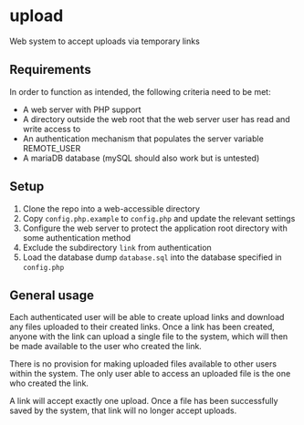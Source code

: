 # upload
Web system to accept uploads via temporary links

## Requirements
In order to function as intended, the following criteria need to be met:
  * A web server with PHP support
  * A directory outside the web root that the web server user has read and write access to
  * An authentication mechanism that populates the server variable REMOTE_USER
  * A mariaDB database (mySQL should also work but is untested)
  
## Setup
 1. Clone the repo into a web-accessible directory
 1. Copy ```config.php.example``` to ```config.php``` and update the relevant settings
 1. Configure the web server to protect the application root directory with some 
    authentication method
 1. Exclude the subdirectory ```link``` from authentication
 1. Load the database dump ```database.sql``` into the database specified in ```config.php```

## General usage
Each authenticated user will be able to create upload links and download any files uploaded 
to their created links. Once a link has been created, anyone with the link can upload a single 
file to the system, which will then be made available to the user who created the link.

There is no provision for making uploaded files available to other users within the system. 
The only user able to access an uploaded file is the one who created the link.

A link will accept exactly one upload. Once a file has been successfully saved by the system,
that link will no longer accept uploads.
